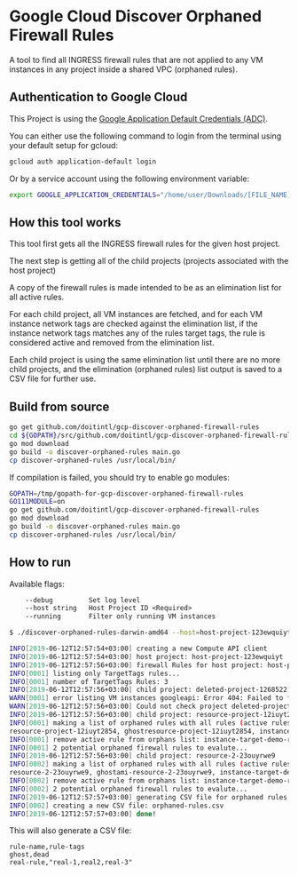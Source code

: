 # Google Cloud Discover Orphaned Firewall Rules

A tool to find all INGRESS firewall rules that are not applied to any VM instances in any project inside a shared VPC (orphaned rules).

## Authentication to Google Cloud

This Project is using the [Google Application Default Credentials (ADC)](https://cloud.google.com/docs/authentication/production).

You can either use the following command to login from the terminal using your default setup for gcloud:

```bash
gcloud auth application-default login
```

Or by a service account using the following environment variable:

```bash
export GOOGLE_APPLICATION_CREDENTIALS="/home/user/Downloads/[FILE_NAME].json"
```

## How this tool works

This tool first gets all the INGRESS firewall rules for the given host project.

The next step is getting all of the child projects (projects associated with the host project)

A copy of the firewall rules is made intended to be as an elimination list for all active rules.

For each child project, all VM instances are fetched, and for each VM instance network tags are
checked against the elimination list, if the instance network tags matches any of the rules target
tags, the rule is considered active and removed from the elimination list.

Each child project is using the same elimination list until there are no more child projects, and
the elimination (orphaned rules) list output is saved to a CSV file for further use.

## Build from source

```bash
go get github.com/doitintl/gcp-discover-orphaned-firewall-rules
cd ${GOPATH}/src/github.com/doitintl/gcp-discover-orphaned-firewall-rules
go mod download
go build -o discover-orphaned-rules main.go
cp discover-orphaned-rules /usr/local/bin/
```

If compilation is failed, you should try to enable go modules:

```bash
GOPATH=/tmp/gopath-for-gcp-discover-orphaned-firewall-rules
GO111MODULE=on
go get github.com/doitintl/gcp-discover-orphaned-firewall-rules
go mod download
go build -o discover-orphaned-rules main.go
cp discover-orphaned-rules /usr/local/bin/
```

## How to run

Available flags:

```txt
    --debug         Set log level
    --host string   Host Project ID <Required>
    --running       Filter only running VM instances
```

```bash
$ ./discover-orphaned-rules-darwin-amd64 --host=host-project-123ewquiyt

INFO[2019-06-12T12:57:54+03:00] creating a new Compute API client
INFO[2019-06-12T12:57:54+03:00] host project: host-project-123ewquiyt
INFO[2019-06-12T12:57:56+03:00] firewall Rules for host project: host-project-123ewquiyt
INFO[0001] listing only TargetTags rules...
INFO[0001] number of TargetTags Rules: 3
INFO[2019-06-12T12:57:56+03:00] child project: deleted-project-1268522
WARN[0001] error listing VM instances googleapi: Error 404: Failed to find project deleted-project-1268522, notFound
WARN[2019-06-12T12:57:56+03:00] Could not check project deleted-project-1268522 for orphaned rules: googleapi: Error 404: Failed to find project deleted-project-1268522, notFound
INFO[2019-06-12T12:57:56+03:00] child project: resource-project-12iuyt2854
INFO[0001] making a list of orphaned rules with all rules (active rules will be removed from it)
resource-project-12iuyt2854, ghostresource-project-12iuyt2854, instance-target-demo-ruleresource-project-12iuyt2854, real-ruleINFO[0001] looking for orphaned rules in project..
INFO[0001] remove active rule from orphans list: instance-target-demo-rule
INFO[0001] 2 potential orphaned firewall rules to evalute...
INFO[2019-06-12T12:57:56+03:00] child project: resource-2-23ouyrwe9
INFO[0002] making a list of orphaned rules with all rules (active rules will be removed from it)
resource-2-23ouyrwe9, ghostami-resource-2-23ouyrwe9, instance-target-demo-ruleami-resource-2-23ouyrwe9, real-ruleINFO[0002] looking for orphaned rules in project..
INFO[0002] remove active rule from orphans list: instance-target-demo-rule
INFO[0002] 2 potential orphaned firewall rules to evalute...
INFO[2019-06-12T12:57:57+03:00] generating CSV file for orphaned rules...
INFO[0002] creating a new CSV file: orphaned-rules.csv
INFO[2019-06-12T12:57:57+03:00] done!
```

This will also generate a CSV file:

```csv
rule-name,rule-tags
ghost,dead
real-rule,"real-1,real2,real-3"
```
